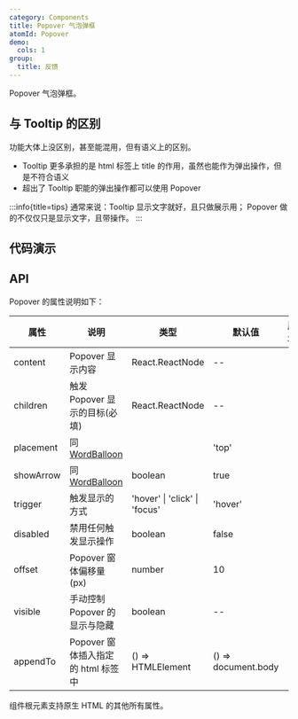 ```yaml
---
category: Components
title: Popover 气泡弹框
atomId: Popover
demo:
  cols: 1
group:
  title: 反馈
---
```


Popover 气泡弹框。

## 与 Tooltip 的区别

功能大体上没区别，甚至能混用，但有语义上的区别。

- Tooltip 更多承担的是 html 标签上 title 的作用，虽然也能作为弹出操作，但是不符合语义
- 超出了 Tooltip 职能的弹出操作都可以使用 Popover

:::info{title=tips}
通常来说：Tooltip 显示文字就好，且只做展示用； Popover 做的不仅仅只是显示文字，且带操作。
:::

## 代码演示

<!-- prettier-ignore -->
<code src="./demo/basic.tsx"></code>
<code src="./demo/placement.tsx"></code>
<code src="./demo/trigger.tsx"></code>
<code src="./demo/scroll.tsx"></code>
<code src="./demo/disabled.tsx"></code>
<code src="./demo/appendTo.tsx"></code>

## API

Popover 的属性说明如下：

| 属性      | 说明                                           | 类型                          | 默认值              | 版本 |
| --------- | ---------------------------------------------- | ----------------------------- | ------------------- | ---- |
| content   | Popover 显示内容                               | React.ReactNode               | --                  | --   |
| children  | 触发 Popover 显示的目标(必填)                  | React.ReactNode               | --                  | --   |
| placement | 同 [WordBalloon](/components/word-balloon#api) |                               | 'top'               | --   |
| showArrow | 同 [WordBalloon](/components/word-balloon#api) | boolean                       | true                | --   |
| trigger   | 触发显示的方式                                 | 'hover' \| 'click' \| 'focus' | 'hover'             | --   |
| disabled  | 禁用任何触发显示操作                           | boolean                       | false               | --   |
| offset    | Popover 窗体偏移量 (px)                        | number                        | 10                  | --   |
| visible   | 手动控制 Popover 的显示与隐藏                  | boolean                       | --                  | --   |
| appendTo  | Popover 窗体插入指定的 html 标签中             | () => HTMLElement             | () => document.body | --   |

组件根元素支持原生 HTML 的其他所有属性。
